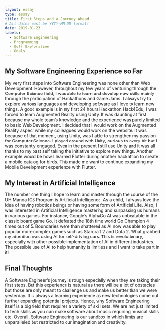 ```yaml
---
layout: essay
type: essay
title: First Steps and a Journey Ahead
# All dates must be YYYY-MM-DD format!
date: 2019-01-23
labels:
  - Software Enginnering
  - Programming
  - Self Exploration
  - Goals
---
```


## My Software Engineering Experience so Far
My very first steps into Software Engineering was none other than Web Development. However, throughout my few years of venturing through the Computer Science field, I was able to learn and develop new skills mainly through the participation of Hackathons and Game Jams. I always try to explore various languages and developing software as I love to learn new things. A good example is in my first 24 hours Hackathon Hack4Edu, I was forced to learn Augmented Reality using Unity. It was daunting at first because my whole team’s knowledge and the experience was purely limited to basic Web Development. I decided that I would work on the Augmented Reality aspect while my colleagues would work on the website. It was because of that moment, using Unity, was I able to strengthen my passion for Computer Science. I played around with Unity, curious to every bit but I was constantly engaged. Even in the present I still use Unity and it was all thanks to my past self taking the initiative to explore new things. Another example would be how I learned Flutter during another hackathon to create a mobile catalog for birds. This made me want to continue expanding my Mobile Development experience with Flutter.

## My Interest in Artificial Intelligence 
The number one thing I hope to learn and master through the course of the UH Manoa ICS Program is Artificial Intelligence. As a child, I always love the idea of having robotics beings or having some form of Artificial Life. Also, I was interested in Artificial Intelligence mastering and surpassing us humans in various games. For instance, Google’s AlphaGo AI was unbeatable in the classic board game Go. It defeated the 18th time world Go Champion 4 times out of 5. Boundaries were than shattered as AI now was able to play popular more complex games such as Starcraft 2 and Dota 2. What grabbed my attention was using AI for self-driving cars. This is revolutionary, especially with other possible implementation of AI in different industries. The possible use of AI to help humanity is limitless and I want to take part in it!

## Final Thoughts
A Software Engineer’s journey is rough especially when they are taking their first steps. But this experience is natural as there will be a lot of obstacles but those are only meant to challenge us and make us better than we were yesterday. It is always a learning experience as new technologies come out further expanding potential projects. Hence, why Software Engineering itself is a big field that requires a variety of skill sets. We are not just limited to tech skills as you can make software about music requiring musical skills etc. Overall, Software Engineering is our sandbox in which limits are unparalleled but restricted to our imagination and creativity. 